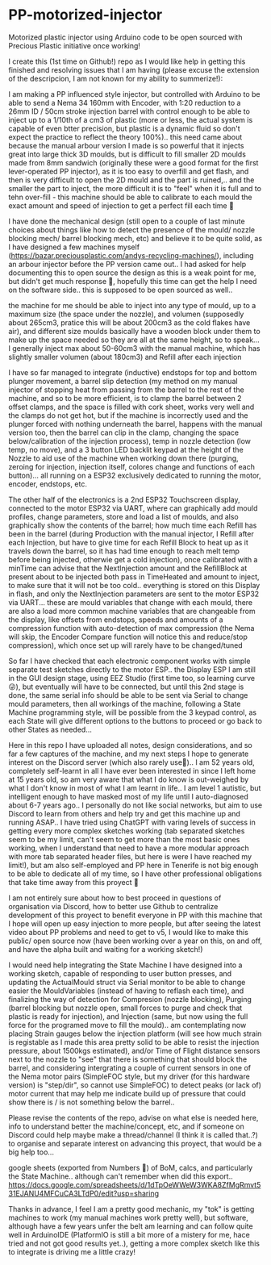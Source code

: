 # PP-motorized-injector
Motorized plastic injector using Arduino code to be open sourced with Precious Plastic initiative once working!

I create this (1st time on Github!) repo as I would like help in getting this finished and resolving issues that I am having (please excuse the extension of the descripcion, I am not known for my ability to summerize!):

I am making a PP influenced style injector, but controlled with Arduino to be able to send a Nema 34 160mm with Encoder, with 1:20 reduction to a 26mm ID / 50cm stroke injection barrel with control enough to be able to inject up to a 1/10th of a cm3 of plastic (more or less, the actual system is capable of even btter precision, but plastic is a dynamic fluid so don't expect the practice to reflect the theory 100%).. this need came about because the manual arbour version I made is so powerful that it injects great into large thick 3D moulds, but is difficult to fill smaller 2D moulds made from 8mm sandwich (originally these were a good format for the first lever-operated PP injector), as it is too easy to overfill and get flash, and then is very difficult to open the 2D mould and the part is ruined,.. and the smaller the part to inject, the more difficult it is to "feel" when it is full and to tehn over-fill - this machine should be able to calibrate to each mould the exact amount and speed of injection to get a perfect fill each time 🤞

I have done the mechanical design (still open to a couple of last minute choices about things like how to detect the presence of the mould/ nozzle blocking mech/ barrel blocking mech, etc) and believe it to be quite solid, as I have designed a few machines myself (https://bazar.preciousplastic.com/andys-recycling-machines/), including an arbour injector before the PP version came out.. I had asked for help documenting this to open source the design as this is a weak point for me, but didn't get much response 🤷, hopefully this time can get the help I need on the software side.. this is supposed to be open sourced as well..  

the machine for me should be able to inject into any type of mould, up to a maximum size (the space under the nozzle), and volumen (supposedly about 265cm3, pratice this will be about 200cm3 as the cold flakes have air), and different size moulds basically have a wooden block under them to make up the space needed so they are all at the same height, so to speak...  I generally inject max about 50-60cm3 with the manual machine, which has slightly smaller volumen (about 180cm3) and Refill after each injection

I have so far managed to integrate (inductive) endstops for top and bottom plunger movement, a barrel slip detection (my method on my manual injector of stopping heat from passing from the barrel to the rest of the machine, and so to be more efficient, is to clamp the barrel between 2 offset clamps, and the space is filled with cork sheet, works very well and the clamps do not get hot, but if the machine is incorrectly used and the plunger forced with nothing underneath the barrel, happens with the manual version too, then the barrel can clip in the clamp, changing the space below/calibration of the injection process), temp in nozzle detection (low temp, no move), and a 3 button LED backlit keypad at the height of the Nozzle to aid use of the machine when working down there (purging, zeroing for injection, injection itself, colores change and functions of each button)... all running on a ESP32 exclusively dedicated to running the motor, encoder, endstops, etc.

The other half of the electronics is a 2nd ESP32 Touchscreen display, connected to the motor ESP32 via UART, where can graphically add mould profiles, change parameters, store and load a list of moulds, and also graphically show the contents of the barrel; how much time each Refill has been in the barrel (during Production with the manual injector, I Refill after each Injection, but have to give time for each Refill Block to heat up as it travels down the barrel, so it has had time enough to reach melt temp before being injected, otherwie get a cold injection), once calibrated with a minTime can advise that the NextInjection amount and the RefillBlock at present about to be injected both pass in TimeHeated and amount to inject, to make sure that it will not be too cold.. everything is stored on this Display in flash, and only the NextInjection parameters are sent to the motor ESP32 via UART...  these are mould variables that change with each mould, there are also a load more common machine variables that are changeable from the display, like offsets from endstops, speeds and amounts of a compression function with auto-detection of max compression (the Nema will skip, the Encoder Compare function will notice this and reduce/stop compression), which once set up will rarely have to be changed/tuned

So far I have checked that each electronic component works with simple separate test sketches directly to the motor ESP.. the Display ESP I am still in the GUI design stage, using EEZ Studio (first time too, so learning curve 😜), but eventually will have to be connected, but until this 2nd stage is done, the same serial info should be able to be sent via Serial to change mould parameters, then all workings of the machine, following a State Machine programming style, will be possible from the 3 keypad control, as each State will give different options to the buttons to proceed or go back to other States as needed...


Here in this repo I have uploaded all notes, design considerations, and so far a few captures of the machine, and my next steps I hope to generate interest on the Discord server (which also rarely use😬).. I am 52 years old, completely self-learnt in all I have ever been interested in since I left home at 15 years old, so am very aware that what I do know is out-weighed by what I don't know in most of what I am learnt in life.. I am level 1 autistic, but intelligent enough to have masked most of my life until I auto-diagnosed about 6-7 years ago.. I personally do not like social networks, but aim to use Discord to learn from others and help try and get this machine up and running ASAP.. I have tried using ChatGPT with varing levels of success in getting every more complex sketches working (tab separated sketches seem to be my limit, can't seem to get more than the most basic ones working, when I understand that need to have a more modular approach with more tab separated header files, but here is were I have reached my limit!), but am also self-employed and PP here in Tenerife is not big enough to be able to dedicate all of my time, so I have other professional obligations that take time away from this proyect 🤷

I am not entirely sure about how to best proceed in questions of organisation via Discord, how to better use Github to centralize development of this proyect to benefit everyone in PP with this machine that I hope will open up easy injection to more people, but after seeing the latest video about PP problems and need to get to v5, I would like to make this public/ open source now (have been working over a year on this, on and off, and have the alpha built and waiting for a working sketch!)

I would need help integrating the State Machine I have designed into a working sketch, capable of responding to user button presses, and updating the ActualMould struct via Serial monitor to be able to change easier the MouldVariables (instead of having to reflash each time), and finalizing the way of detection for Compresion (nozzle blocking), Purging (barrel blocking but nozzle open, small forces to purge and check that plastic is ready for injection), and Injection (same, but now using the full force for the programed move to fill the mould).. am contemplating now placing Strain gauges below the injection platform (will see how much strain is registable as I made this area pretty solid to be able to resist the injection pressure, about 1500kgs estimated), and/or Time of Flight distance sensors next to the nozzle to "see" that there is something that should block the barrel, and considering intergrating a couple of current sensors in one of the Nema motor pairs (SimpleFOC style, but my driver (for this hardware version) is "step/dir", so cannot use SimpleFOC) to detect peaks (or lack of) motor current that may help me indicate build up of pressure that could show there is / is not something below the barrel..

Please revise the contents of the repo, advise on what else is needed here, info to understand better the machine/concept, etc, and if someone on Discord could help maybe make a thread/channel (I think it is called that..?) to organise and separate interest on advancing this proyect, that would be a big help too...

google sheets (exported from Numbers 😬) of BoM, calcs, and particularly the State Machine.. although can't remember when did this export..
https://docs.google.com/spreadsheets/d/1dTpOeWWeW3WKA8ZfMgRmvt531EJANU4MFCuCA3LTdP0/edit?usp=sharing

Thanks in advance, I feel I am a pretty good mechanic, my "tok" is getting machines to work (my manual machines work pretty well), but software, although have a few years unfer the belt am learning and can follow quite well in ArduinoIDE (PlatformIO is still a bit more of a mistery for me, hace tried and not got good results yet..), getting a more complex sketch like this to integrate is driving me a little crazy!
